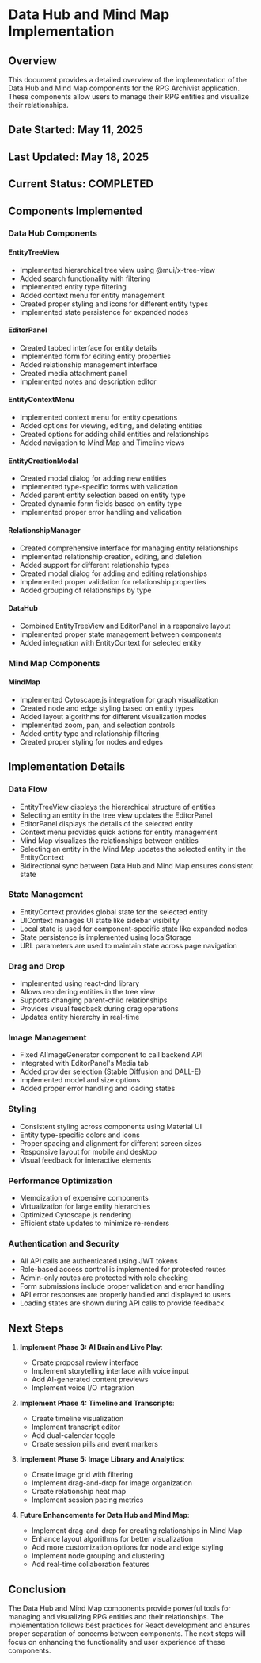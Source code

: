 # Data Hub and Mind Map Implementation

## Overview
This document provides a detailed overview of the implementation of the Data Hub and Mind Map components for the RPG Archivist application. These components allow users to manage their RPG entities and visualize their relationships.

## Date Started: May 11, 2025
## Last Updated: May 18, 2025
## Current Status: COMPLETED

## Components Implemented

### Data Hub Components

#### EntityTreeView
- Implemented hierarchical tree view using @mui/x-tree-view
- Added search functionality with filtering
- Implemented entity type filtering
- Added context menu for entity management
- Created proper styling and icons for different entity types
- Implemented state persistence for expanded nodes

#### EditorPanel
- Created tabbed interface for entity details
- Implemented form for editing entity properties
- Added relationship management interface
- Created media attachment panel
- Implemented notes and description editor

#### EntityContextMenu
- Implemented context menu for entity operations
- Added options for viewing, editing, and deleting entities
- Created options for adding child entities and relationships
- Added navigation to Mind Map and Timeline views

#### EntityCreationModal
- Created modal dialog for adding new entities
- Implemented type-specific forms with validation
- Added parent entity selection based on entity type
- Created dynamic form fields based on entity type
- Implemented proper error handling and validation

#### RelationshipManager
- Created comprehensive interface for managing entity relationships
- Implemented relationship creation, editing, and deletion
- Added support for different relationship types
- Created modal dialog for adding and editing relationships
- Implemented proper validation for relationship properties
- Added grouping of relationships by type

#### DataHub
- Combined EntityTreeView and EditorPanel in a responsive layout
- Implemented proper state management between components
- Added integration with EntityContext for selected entity

### Mind Map Components

#### MindMap
- Implemented Cytoscape.js integration for graph visualization
- Created node and edge styling based on entity types
- Added layout algorithms for different visualization modes
- Implemented zoom, pan, and selection controls
- Added entity type and relationship filtering
- Created proper styling for nodes and edges

## Implementation Details

### Data Flow
- EntityTreeView displays the hierarchical structure of entities
- Selecting an entity in the tree view updates the EditorPanel
- EditorPanel displays the details of the selected entity
- Context menu provides quick actions for entity management
- Mind Map visualizes the relationships between entities
- Selecting an entity in the Mind Map updates the selected entity in the EntityContext
- Bidirectional sync between Data Hub and Mind Map ensures consistent state

### State Management
- EntityContext provides global state for the selected entity
- UIContext manages UI state like sidebar visibility
- Local state is used for component-specific state like expanded nodes
- State persistence is implemented using localStorage
- URL parameters are used to maintain state across page navigation

### Drag and Drop
- Implemented using react-dnd library
- Allows reordering entities in the tree view
- Supports changing parent-child relationships
- Provides visual feedback during drag operations
- Updates entity hierarchy in real-time

### Image Management
- Fixed AIImageGenerator component to call backend API
- Integrated with EditorPanel's Media tab
- Added provider selection (Stable Diffusion and DALL-E)
- Implemented model and size options
- Added proper error handling and loading states

### Styling
- Consistent styling across components using Material UI
- Entity type-specific colors and icons
- Proper spacing and alignment for different screen sizes
- Responsive layout for mobile and desktop
- Visual feedback for interactive elements

### Performance Optimization
- Memoization of expensive components
- Virtualization for large entity hierarchies
- Optimized Cytoscape.js rendering
- Efficient state updates to minimize re-renders

### Authentication and Security
- All API calls are authenticated using JWT tokens
- Role-based access control is implemented for protected routes
- Admin-only routes are protected with role checking
- Form submissions include proper validation and error handling
- API error responses are properly handled and displayed to users
- Loading states are shown during API calls to provide feedback

## Next Steps

1. **Implement Phase 3: AI Brain and Live Play**:
   - Create proposal review interface
   - Implement storytelling interface with voice input
   - Add AI-generated content previews
   - Implement voice I/O integration

2. **Implement Phase 4: Timeline and Transcripts**:
   - Create timeline visualization
   - Implement transcript editor
   - Add dual-calendar toggle
   - Create session pills and event markers

3. **Implement Phase 5: Image Library and Analytics**:
   - Create image grid with filtering
   - Implement drag-and-drop for image organization
   - Create relationship heat map
   - Implement session pacing metrics

4. **Future Enhancements for Data Hub and Mind Map**:
   - Implement drag-and-drop for creating relationships in Mind Map
   - Enhance layout algorithms for better visualization
   - Add more customization options for node and edge styling
   - Implement node grouping and clustering
   - Add real-time collaboration features

## Conclusion
The Data Hub and Mind Map components provide powerful tools for managing and visualizing RPG entities and their relationships. The implementation follows best practices for React development and ensures proper separation of concerns between components. The next steps will focus on enhancing the functionality and user experience of these components.
